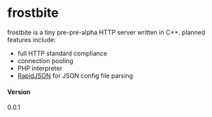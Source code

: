 # frostbite

frostbite is a tiny pre-pre-alpha HTTP server written in C++. planned features include:

  - full HTTP standard compliance
  - connection pooling
  - PHP interpreter
  - [RapidJSON] for JSON config file parsing

#### Version
0.0.1

[RapidJSON]:https://github.com/miloyip/rapidjson
